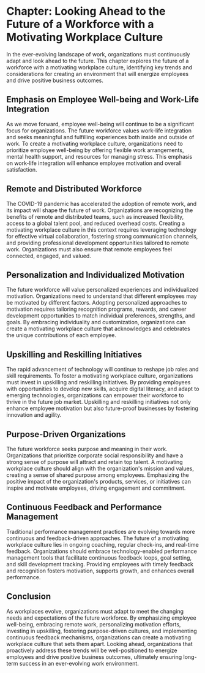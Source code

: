 Chapter: Looking Ahead to the Future of a Workforce with a Motivating Workplace Culture
=======================================================================================

In the ever-evolving landscape of work, organizations must continuously adapt and look ahead to the future. This chapter explores the future of a workforce with a motivating workplace culture, identifying key trends and considerations for creating an environment that will energize employees and drive positive business outcomes.

Emphasis on Employee Well-being and Work-Life Integration
---------------------------------------------------------

As we move forward, employee well-being will continue to be a significant focus for organizations. The future workforce values work-life integration and seeks meaningful and fulfilling experiences both inside and outside of work. To create a motivating workplace culture, organizations need to prioritize employee well-being by offering flexible work arrangements, mental health support, and resources for managing stress. This emphasis on work-life integration will enhance employee motivation and overall satisfaction.

Remote and Distributed Workforce
--------------------------------

The COVID-19 pandemic has accelerated the adoption of remote work, and its impact will shape the future of work. Organizations are recognizing the benefits of remote and distributed teams, such as increased flexibility, access to a global talent pool, and reduced overhead costs. Creating a motivating workplace culture in this context requires leveraging technology for effective virtual collaboration, fostering strong communication channels, and providing professional development opportunities tailored to remote work. Organizations must also ensure that remote employees feel connected, engaged, and valued.

Personalization and Individualized Motivation
---------------------------------------------

The future workforce will value personalized experiences and individualized motivation. Organizations need to understand that different employees may be motivated by different factors. Adopting personalized approaches to motivation requires tailoring recognition programs, rewards, and career development opportunities to match individual preferences, strengths, and goals. By embracing individuality and customization, organizations can create a motivating workplace culture that acknowledges and celebrates the unique contributions of each employee.

Upskilling and Reskilling Initiatives
-------------------------------------

The rapid advancement of technology will continue to reshape job roles and skill requirements. To foster a motivating workplace culture, organizations must invest in upskilling and reskilling initiatives. By providing employees with opportunities to develop new skills, acquire digital literacy, and adapt to emerging technologies, organizations can empower their workforce to thrive in the future job market. Upskilling and reskilling initiatives not only enhance employee motivation but also future-proof businesses by fostering innovation and agility.

Purpose-Driven Organizations
----------------------------

The future workforce seeks purpose and meaning in their work. Organizations that prioritize corporate social responsibility and have a strong sense of purpose will attract and retain top talent. A motivating workplace culture should align with the organization's mission and values, creating a sense of shared purpose among employees. Emphasizing the positive impact of the organization's products, services, or initiatives can inspire and motivate employees, driving engagement and commitment.

Continuous Feedback and Performance Management
----------------------------------------------

Traditional performance management practices are evolving towards more continuous and feedback-driven approaches. The future of a motivating workplace culture lies in ongoing coaching, regular check-ins, and real-time feedback. Organizations should embrace technology-enabled performance management tools that facilitate continuous feedback loops, goal setting, and skill development tracking. Providing employees with timely feedback and recognition fosters motivation, supports growth, and enhances overall performance.

Conclusion
----------

As workplaces evolve, organizations must adapt to meet the changing needs and expectations of the future workforce. By emphasizing employee well-being, embracing remote work, personalizing motivation efforts, investing in upskilling, fostering purpose-driven cultures, and implementing continuous feedback mechanisms, organizations can create a motivating workplace culture that sets them apart. Looking ahead, organizations that proactively address these trends will be well-positioned to energize employees and drive positive business outcomes, ultimately ensuring long-term success in an ever-evolving work environment.
